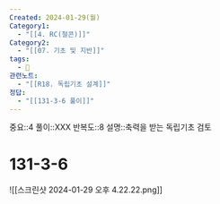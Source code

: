 ```yaml
---
Created: 2024-01-29(월)
Category1:
  - "[[4. RC(철콘)]]"
Category2:
  - "[[07. 기초 및 지반]]"
tags:
  - 🧮
관련노트:
  - "[[R18. 독립기초 설계]]"
정답:
  - "[[131-3-6 풀이]]"
---
```

중요::4
풀이::XXX
반복도::8
설명::축력을 받는 독립기초 검토

#  131-3-6

![[스크린샷 2024-01-29 오후 4.22.22.png]]